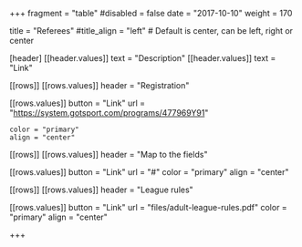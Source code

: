 +++
fragment = "table"
#disabled = false
date = "2017-10-10"
weight = 170

title = "Referees"
#title_align = "left" # Default is center, can be left, right or center

[header]
  [[header.values]]
    text = "Description"
  [[header.values]]
    text = "Link"

[[rows]]
  [[rows.values]]
    header = "Registration"

  [[rows.values]]
    button = "Link"
    url = "https://system.gotsport.com/programs/477969Y91"
    
    color = "primary"
    align = "center"

[[rows]]
  [[rows.values]]
    header = "Map to the fields"

  [[rows.values]]
    button = "Link"
    url = "#"
    color = "primary"
    align = "center"

[[rows]]
  [[rows.values]]
    header = "League rules"

  [[rows.values]]
    button = "Link"
    url = "files/adult-league-rules.pdf"
    color = "primary"
    align = "center"

+++